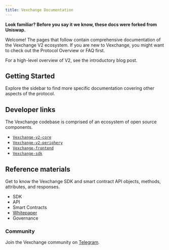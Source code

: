 ```yaml
---
title: Vexchange Documentation
---
```


**Look familiar? Before you say it we know, these docs were forked from Uniswap.**

Welcome! The pages that follow contain comprehensive documentation of the Vexchange V2 ecosystem. If you are new to Vexchange, you might want to check out the <Link to="/docs/v2/protocol-overview">Protocol Overview</Link> or <Link to="/faq">FAQ</Link> first.

For a high-level overview of V2, see the <Link to='/blog/vexchange-v2'>introductory blog post</Link>.

## Getting Started

<Wizard />

Explore the sidebar to find more specific documentation covering other aspects of the protocol.

## Developer links

The Vexchange codebase is comprised of an ecosystem of open source components.

- [`Vexchange-v2-core`](https://github.com/Vexchange/Vexchange-v2-core)
- [`Vexchange-v2-periphery`](https://github.com/Vexchange/Vexchange-v2-periphery)
- [`Vexchange-frontend`](https://github.com/Vexchange/Vexchange-frontend)
- [`Vexchange-sdk`](https://github.com/Vexchange/Vexchange-sdk)

## Reference materials

Get to know the Vexchange SDK and smart contract API objects, methods, attributes, and responses.

- <Link to="/docs/v2/SDK">SDK</Link>
- <Link to="/docs/v2/API">API</Link>
- <Link to="/docs/v2/smart-contracts">Smart Contracts</Link>
- [Whitepaper](/whitepaper.pdf)
- <Link to="/docs/v2/governance/governance-reference">Governance</Link>

### Community

Join the Vexchange community on [Telegram](https://t.me/vexchange).
